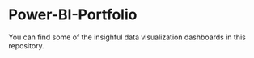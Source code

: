 # Power-BI-Portfolio
You can find some of the insighful data visualization dashboards in this repository.
